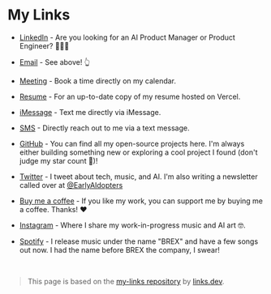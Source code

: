 # My Links 
- [LinkedIn](https://linkedin.com/in/itsbrex) - Are you looking for an AI Product Manager or Product Engineer? 🙋‍♂️👀

- [Email](mailto:%68%69%40%69%74%73%62%72%65%78%2e%64%65%76?subject=Found%20you%20on%20GitHub%20-%20let's%20connect!&body=Hi%20Brian-%0D%0A%0D%0AI%20came%20across%20your%20profile%20on%20GitHub%20and%20wanted%20to...) - See above! 👆️

-  [Meeting](https://tidycal.com/itsbrex) - Book a time directly on my calendar.

-  [Resume](https://brian-roach.vercel.app) - For an up-to-date copy of my resume hosted on Vercel.

-  [iMessage](imessage://%36%31%39%35%31%38%30%39%37%36&body=Hi%20Brian-%0D%0A%0D%0AI%20came%20across%20your%20profile%20on%20and%20wanted%20to%20reach%20out%20about%20an%20opportunity%20you%20might%20be%20interested%20in!%0D%0A%0D%0AHere%20are%20more%20details%20about%20the%20role.%20Please%20let%20me%20know%20if%20you're%20interested%20and%20would%20like%20to%20discuss%20further.%0D%0A%0D%0AThanks!%0D%0A%0D%0A%5Byour%20awesome%20name%20-%20%F0%9F%99%82%5D) - Text me directly via iMessage.

-  [SMS](sms://%36%31%39%35%31%38%30%39%37%36&body=Hi%20Brian-%0D%0A%0D%0AI%20came%20across%20your%20profile%20on%20and%20wanted%20to%20reach%20out%20about%20an%20opportunity%20you%20might%20be%20interested%20in!%0D%0A%0D%0AHere%20are%20more%20details%20about%20the%20role.%20Please%20let%20me%20know%20if%20you're%20interested%20and%20would%20like%20to%20discuss%20further.%0D%0A%0D%0AThanks!%0D%0A%0D%0A%5Byour%20awesome%20name%20-%20%F0%9F%99%82%5D) -  Directly reach out to me via a text message.

- [GitHub](https://github.com/itsbrex) - You can find all my open-source projects here. I'm always either building something new or exploring a cool project I found (don't judge my star count 🤩)!

- [Twitter](https://twitter.com/itsbrex) - I tweet about tech, music, and AI. I'm also writing a newsletter called over at [@EarlyAIdopters](https://twitter.com/EarlyAIdopters)

- [Buy me a coffee](https://www.buymeacoffee.com/itsbrex) - If you like my work, you can support me by buying me a coffee. Thanks! ❤️

- [Instagram](https://instagram.com/itsbrex) - Where I share my work-in-progress music and AI art 🤓.

- [Spotify](https://spoti.fi/3HwXb6a) - I release music under the name "BREX" and have a few songs out now. I had the name before BREX the company, I swear!


<br>

> This page is based on the [my-links repository](https://github.com/fatih-yavuz/my-links) by [links.dev](https://links.dev).

